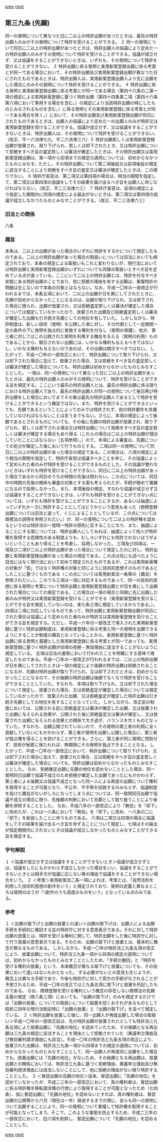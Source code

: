 [prev](/specific\markdowns\特許法\052_Mp-Ch_2-At_38_5.md)
[next](/specific\markdowns\特許法\054_Mp-Ch_2-At_40.md)
## 第三九条 (先願)
同一の発明について異なつた日に二以上の特許出願があつたときは、最先の特許出願人のみがその発明について特許を受けることができる。
２ 同一の発明について同日に二以上の特許出願があつたときは、特許出願人の協議により定めた一の特許出願人のみがその発明について特許を受けることができる。協議が成立せず、又は協議をすることができないときは、いずれも、その発明について特許を受けることができない。
３ 特許出願に係る発明と実用新案登録出願に係る考案とが同一である場合において、その特許出願及び実用新案登録出願が異なつた日にされたものであるときは、特許出願人は、実用新案登録出願人より先に出願をした場合にのみその発明について特許を受けることができる。
４ 特許出願に係る発明と実用新案登録出願に係る考案とが同一である場合（第四十六条の二第一項の規定による実用新案登録に基づく特許出願（第四十四条第二項（第四十六条第六項において準用する場合を含む。）の規定により当該特許出願の時にしたものとみなされるものを含む。）に係る発明とその実用新案登録に係る考案とが同一である場合を除く。）において、その特許出願及び実用新案登録出願が同日にされたものであるときは、出願人の協議により定めた一の出願人のみが特許又は実用新案登録を受けることができる。協議が成立せず、又は協議をすることができないときは、特許出願人は、その発明について特許を受けることができない。（改正、平一六法律七九、平二六法律三六）５ 特許出願若しくは実用新案登録出願が放棄され、取り下げられ、若しくは却下されたとき、又は特許出願について拒絶をすべき旨の査定若しくは審決が確定したときは、その特許出願又は実用新案登録出願は、第一項から前項までの規定の適用については、初めからなかつたものとみなす。ただし、その特許出願について第二項後段又は前項後段の規定に該当することにより拒絶をすべき旨の査定又は審決が確定したときは、この限りでない。
６ 特許庁長官は、第二項又は第四項の場合は、相当の期間を指定して、第二項又は第四項の協議をしてその結果を届け出るべき旨を出願人に命じなければならない。（改正、平二三法律六三）
７ 特許庁長官は、前項の規定により指定した期間内に同項の規定による届出がないときは、第二項又は第四項の協議が成立しなかつたものとみなすことができる。（改正、平二三法律六三）

### 旧法との関係
八条

### 趣旨
本条は、二以上の出願があった場合のいずれに特許をするかについて規定したものである。二以上の特許出願があった場合の取扱いについては旧法においても規定されており、本条の規定による取扱いもこれと変わりないが、現行法においては特許出願と実用新案登録出願のいずれについても同様の取扱いとすべき旨を定めている点が違っている。ここにいう二以上の特許出願とは、特許を付与すべき状態にある特許出願のことであり、他に拒絶の理由を有する出願は、重複特許の問題は生じないので本条の対象とはならない。なお、平成一〇年の一部改正が行われるまでは、本条五項において、二以上の出願が日を異にしてされたときに、先願が初めからなかったことになるのは、出願が取り下げられ、又は却下された場合に限られ、出願が放棄され、又は拒絶査定若しくは審決が確定した場合については規定していなかったので、放棄された出願及び拒絶査定若しくは審決が確定した出願も引き続き先願としての地位を有していた。
しかしながら、特許制度は、新しい技術（発明）を公開した者に対し、その代償として一定期間一定の条件の下に発明を独占的に実施する権利を付与し（発明の保護）、他方、第三者に対してはこの公開された発明を利用する機会を与える（発明の利用）ものであることから、開示されない出願には、いかなる権利も与えるべきではないし、いかなる権利も与えないのであれば、その出願は開示すべきではない。
したがって、平成一〇年の一部改正において、特許出願について取り下げられ、又は却下された場合に加えて、放棄された場合、又は拒絶をすべき旨の査定若しくは審決が確定した場合についても、特許出願は初めからなかったものとみなすこととした。
一項は、同一の発明について異なった日に二以上の特許出願があったときは、最先の特許出願人のみがその発明について、特許を受けることができる旨を規定する。ここにいう最先の特許出願人とは、最先の特許出願に係る限りにおける特許出願人であり、最先の特許出願人が同一の発明について後日再び特許出願をした場合においてまでその者は最先の特許出願人であるとして特許を受けることができるという趣旨ではない。また、特許を受けることができるといっても、先願であるということによってのみでは特許されず、他の特許要件を具備していなければならないことは言うまでもない。さらに、本項の規定によって後願であるとされるものについても、その後に先願の特許出願が放棄され、取り下げられ、若しくは却下される場合又は特許出願について拒絶をすべき旨の査定若しくは審決が確定する場合もあり得る（これらの場合は二以上の特許出願が競合していたことにはならない（五項参照）。）ので、本項による審査は、先願についての処分が確定した後において行うものとする。
二項は同一の発明について同日に二以上の特許出願があった場合の規定である。この場合は、六項の規定により相当の期間を指定して、特許庁長官は協議すべきことを命じ、その協議によって定められた者のみが特許を受けることができるものとした。その協議が整わないときはいずれも特許を受けることができない。同日に二以上の特許出願があった場合であるから同日のうちの時間の先後は問わない。この点については、同日中の時間の先後の関係も審査の対象とする案も考えられたが、手続が極めて複雑になるので採用しなかった。また、本項後段の規定、すなわち協議が成立せず又は協議をすることができないときは、いずれも特許を受けることができない点については、いずれも特許を受けることができることにするか、あるいは抽選によっていずれか一方に特許することにしてはどうかという意見もあった（商標登録出願については旧法と違って、くじによることとしているが、この点については商標法の説明を参照されたい。）が、同一の発明について二以上の特許権を認めるというのは特許法の一発明一特許の原則に反することになり、また、抽選によることにする案については、特許出願人にしてみれば、抽選によって他人が特許権を取得する危険性のある制度よりも、むしろいずれにも特許されないほうがよいということもあり得ることを考慮し、採用しなかった。
三項及び四項は、一項及び二項が二以上の特許出願があった場合について規定したのに対し、特許出願と実用新案登録出願があった場合の規定である。この点は先にも述べたように旧法にはなく現行法において初めて規定されたものであるが、これは実用新案権の対象が「型」ではなく特許権の対象と同じように技術的思想そのものであるとしたことに基づくものである（この点については実用新案法一条等の［趣旨］を参照されたい。）。このうち三項は一項に対応するものであって、同一の技術的思想に係る発明と考案について特許出願と実用新案登録出願とが日を異にして出願された場合についての規定である。この場合は一項の場合と同様に先に出願した者のみが特許又は実用新案登録を受けることができる（実用新案登録を受けることができる旨を規定していないのは、実七条三項に規定しているからである。）。
四項は二項に対応しているものであって、特許出願と実用新案登録出願が同日にされた場合は協議により定められた者のみが特許又は実用新案登録を受けることができる旨を規定する。ただし、平成一六年の一部改正で導入された実用新案登録に基づく特許出願制度は、実用新案登録に係る考案と同一の発明を出願できるようにすることが制度の趣旨となっていることから、実用新案登録に基づく特許出願に係る発明と基礎とした実用新案登録に係る考案とが同一であっても、実用新案登録に基づく特許出願が四項の拒絶・無効理由に該当することがないように規定している。
五項は旧法の運用において行われたことを明確にする意味で規定したものである。平成一〇年の一部改正が行われるまでは、二以上の特許出願が日を異にしてされたときは一項の規定により後願の特許出願は拒絶されることになるが、先願の特許出願が取り下げられ、又は却下されたときは、初めからなかったことになるので、その後願の特許出願は後願でなくなり特許を受けることができることとしていた。すなわち、本項は取り下げられ、又は却下された場合について規定し、放棄された場合、又は拒絶査定が確定した場合については規定していなかったので、放棄された出願、又は拒絶査定が確定した特許出願は引き続き先願としての地位を有することとなっていた。
しかしながら、改正前の制度においては、公開される前に拒絶査定又は審決が確定した出願、又は放棄された出願に与えられる効果が、公開された後に拒絶査定又は審決が確定し、又は放棄された出願に与えられる効果との関係で大き過ぎ、バランスを欠くものとなっていた。すなわち、出願公開されていないので、その発明の第三者の利用に全く貢献していないにもかかわらず、第三者が発明を出願し公開した場合に、第三者が独占権を得ることを妨げることができる。さらに、第三者が同じ発明に想到せず、技術が秘密に保たれれば、無期限にその発明を独占できることとなる。
したがって、平成一〇年の一部改正において、特許出願について取り下げられ、又は却下された場合に加えて、放棄された場合、又は拒絶をすべき旨の査定若しくは審決が確定した場合についても、特許出願は初めからなかったものとみなすこととした。
なお、拒絶確定出願に先願の地位を認めないこととした場合、同一発明同日出願で協議不成立のため拒絶が確定した出願であったにもかかわらず、第三者による後願又は協議不成立となった同一人による再度の出願について権利を取得することが可能となり、不公平、不平等を招致するのみならず、協議制度を設けた趣旨がないがしろになってしまう点については、同一発明同日出願で協議不成立の場合に限り、先後願の判断において先願として取り扱うことにより後願を排除することとした。
なお、平成八年の一部改正により「無効」を「却下」に改めたが、これは一八条において「無効」を「却下」に改め、一八条の二に「却下」を新設したことに伴うものである。
六項は二項又は四項の場合に協議をしてその結果を届け出るべき旨を命ずることについて規定し、七項はその届出が指定期間内にされないときは協議が成立しなかったものとみなすことができる旨を規定する。

### 字句解説
１ ＜協議が成立せず又は協議をすることができないとき＞協議が成立せずとは、協議をしたにもかかわらず成立しなかった場合をいい、協議をすることができないときとは相手方が協議に応じない等の理由で協議をすることができない場合をいう。
２ ＜考案＞実用新案法二条一項によれば、考案とは、「自然法則を利用した技術的思想の創作をいう」と規定されており、発明の定義と異なるところは発明のほうが「⁝⁝創作のうち高度のものをいう」となっている点のみである。

### 参考
１ ＜出願の取下げと出願の放棄との違い＞出願の取下げは、出願人による出願手続を手続的に撤回する旨の特許庁に対する意思表示である。それに対して特許出願の放棄とは、特許を受ける権利に関して、特許出願をした後に特許庁に対して行う放棄の意思表示である。そのため、出願の取下げと放棄とは、基本的に概念が異なるものである。
しかしながら、平成一〇年の特許法三九条五項の改正により、放棄出願について、特許法三九条一項から四項の規定の適用については、初めからなかったものとみなすこととしたため、「手続の撤回」と「特許を受ける権利の放棄」という、本来概念が異なる取下げと放棄についても、その効果において違いはないものとなった。
する必要がないとの意見も生じようが、概念上は異なる手続であり、今後も特許庁に対して両方の手続がなされることが予想されるため、平成一〇年の改正では三九条五項に取下げと放棄を列記したものである。
なお、商標登録を受ける権利という概念の存在しない商標法の先願主義の規定（商八条三項）においても、「出願の取下げ」のみを規定するだけでは「出願の放棄」についての取扱いについて疑義を招くおそれがあるものとして昭和三四年の現行法制定時に「出願の放棄」と「出願の取下げ」を並べて規定している。
２ ＜特許出願を放棄した後に、同一出願人が再度出願した場合の取扱い＞平成一〇年の一部改正前は、先の特許出願が放棄されたとしても特許法三九条五項により放棄出願に「先願の地位」を認めていたため、その後願となる再出願は三九条の規定に該当することを理由として拒絶されていた（異議申立理由及び無効審判請求理由にも該当）。平成一〇年の特許法三九条五項の改正により、放棄された出願は、特許法三九条一項から四項までの規定の適用については、初めからなかったものとみなすこととして、同一出願人が再度同じ出願をした場合でも、放棄出願には「先願の地位」がないため、その後願となる再出願は、放棄出願との関係においては、特許法三九条に基づく拒絶理由、異義申立理由及び無効審判請求理由には該当しないことにして、他に拒絶の理由がない限り特許することとした。
３ ＜冒認出願の先願の地位＞従来、冒認出願に「先願の地位」を認めていなかったが、平成二三年の一部改正において、真の権利者は、冒認出願に係る特許権を移転請求権の行使により取得することが可能となったため（七四条）、仮に冒認出願に「先願の地位」を認めないとすれば、真の権利者は、冒認出願の公開等から六月（現在は一年）経過するまでの間に、自らも同一の発明について出願することにより、同一の発明について重複して特許権を取得することが可能となってしまう。そこで、このような事態を防止するため、平成二三年の一部改正において、旧六項を削除し、冒認出願について「先願の地位」を認めることとした。

[prev](/specific\markdowns\特許法\052_Mp-Ch_2-At_38_5.md)
[next](/specific\markdowns\特許法\054_Mp-Ch_2-At_40.md)